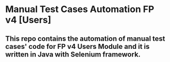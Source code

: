 # Manual Test Cases Automation FP v4 [Users]
## This repo contains the automation of manual test cases' code for FP v4 Users Module and it is written in Java with Selenium framework.
